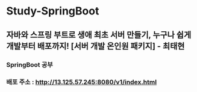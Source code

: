 # Study-SpringBoot
## 자바와 스프링 부트로 생애 최초 서버 만들기, 누구나 쉽게 개발부터 배포까지! [서버 개발 온인원 패키지] - 최태현

### SpringBoot 공부

### 배포 주소 : http://13.125.57.245:8080/v1/index.html